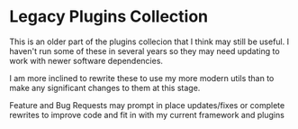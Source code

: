 Legacy Plugins Collection
=========================

This is an older part of the plugins collecion that I think may still be useful. I haven't run some of these in several years so they may need updating to work with newer software dependencies.

I am more inclined to rewrite these to use my more modern utils than to make any significant changes to them at this stage.

Feature and Bug Requests may prompt in place updates/fixes or complete rewrites to improve code and fit in with my current framework and plugins
